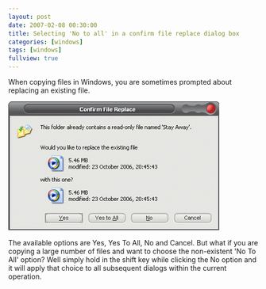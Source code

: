 ```yaml
---
layout: post
date: 2007-02-08 00:30:00
title: Selecting 'No to all' in a confirm file replace dialog box
categories: [windows]
tags: [windows]
fullview: true
---
```


When copying files in Windows, you are sometimes prompted about replacing an existing file.

![](/assets/media/images/2007/02/notoall.gif)

The available options are Yes, Yes To All, No and Cancel. But what if you are copying a large number of files and want to choose the non-existent 'No To All' option? Well simply hold in the shift key while clicking the No option and it will apply that choice to all subsequent dialogs within the current operation.
